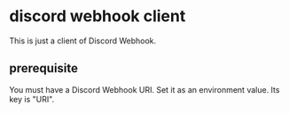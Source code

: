 # discord webhook client

This is just a client of Discord Webhook.

## prerequisite

You must have a Discord Webhook URI.
Set it as an environment value. Its key is "URI".
